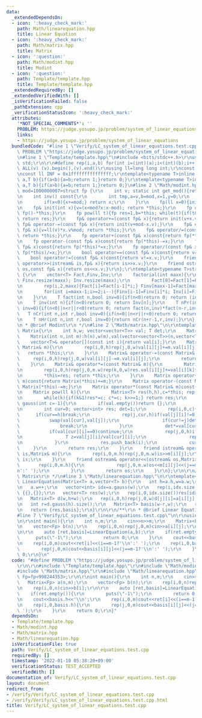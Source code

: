```yaml
---
data:
  _extendedDependsOn:
  - icon: ':heavy_check_mark:'
    path: Math/linearequation.hpp
    title: Linear Equation
  - icon: ':heavy_check_mark:'
    path: Math/matrix.hpp
    title: Matrix
  - icon: ':question:'
    path: Math/modint.hpp
    title: Modint
  - icon: ':question:'
    path: Template/template.hpp
    title: Template/template.hpp
  _extendedRequiredBy: []
  _extendedVerifiedWith: []
  _isVerificationFailed: false
  _pathExtension: cpp
  _verificationStatusIcon: ':heavy_check_mark:'
  attributes:
    '*NOT_SPECIAL_COMMENTS*': ''
    PROBLEM: https://judge.yosupo.jp/problem/system_of_linear_equations
    links:
    - https://judge.yosupo.jp/problem/system_of_linear_equations
  bundledCode: "#line 1 \"Verify/LC_system_of_linear_equations.test.cpp\"\n#define\
    \ PROBLEM \"https://judge.yosupo.jp/problem/system_of_linear_equations\"\r\n\r\
    \n#line 1 \"Template/template.hpp\"\n#include <bits/stdc++.h>\r\nusing namespace\
    \ std;\r\n\r\n#define rep(i,a,b) for(int i=(int)(a);i<(int)(b);i++)\r\n#define\
    \ ALL(v) (v).begin(),(v).end()\r\nusing ll=long long int;\r\nconst int inf = 0x3fffffff;\r\
    \nconst ll INF = 0x1fffffffffffffff;\r\ntemplate<typename T>inline bool chmax(T&\
    \ a,T b){if(a<b){a=b;return 1;}return 0;}\r\ntemplate<typename T>inline bool chmin(T&\
    \ a,T b){if(a>b){a=b;return 1;}return 0;}\n#line 2 \"Math/modint.hpp\"\n\r\ntemplate<int\
    \ mod=1000000007>struct fp {\r\n    int v; static int get_mod(){return mod;}\r\
    \n    int inv() const{\r\n        int tmp,a=v,b=mod,x=1,y=0;\r\n        while(b)tmp=a/b,a-=tmp*b,swap(a,b),x-=tmp*y,swap(x,y);\r\
    \n        if(x<0){x+=mod;} return x;\r\n    }\r\n    fp(ll x=0){init(x%mod+mod);}\r\
    \n    fp& init(int x){v=(x<mod?x:x-mod); return *this;}\r\n    fp operator-()const{return\
    \ fp()-*this;}\r\n    fp pow(ll t){fp res=1,b=*this; while(t){if(t&1)res*=b;b*=b;t>>=1;}\
    \ return res;}\r\n    fp& operator+=(const fp& x){return init(v+x.v);}\r\n   \
    \ fp& operator-=(const fp& x){return init(v+mod-x.v);}\r\n    fp& operator*=(const\
    \ fp& x){v=ll(v)*x.v%mod; return *this;}\r\n    fp& operator/=(const fp& x){v=ll(v)*x.inv()%mod;\
    \ return *this;}\r\n    fp operator+(const fp& x)const{return fp(*this)+=x;}\r\
    \n    fp operator-(const fp& x)const{return fp(*this)-=x;}\r\n    fp operator*(const\
    \ fp& x)const{return fp(*this)*=x;}\r\n    fp operator/(const fp& x)const{return\
    \ fp(*this)/=x;}\r\n    bool operator==(const fp& x)const{return v==x.v;}\r\n\
    \    bool operator!=(const fp& x)const{return v!=x.v;}\r\n    friend istream&\
    \ operator>>(istream& is,fp& x){return is>>x.v;}\r\n    friend ostream& operator<<(ostream&\
    \ os,const fp& x){return os<<x.v;}\r\n};\r\ntemplate<typename T>struct factorial\
    \ {\r\n    vector<T> Fact,Finv,Inv;\r\n    factorial(int maxx){\r\n        Fact.resize(maxx);\
    \ Finv.resize(maxx); Inv.resize(maxx);\r\n        Fact[0]=Fact[1]=Finv[0]=Finv[1]=Inv[1]=1;\r\
    \n        rep(i,2,maxx){Fact[i]=Fact[i-1]*i;} Finv[maxx-1]=Fact[maxx-1].inv();\r\
    \n        for(int i=maxx-1;i>=2;i--){Finv[i-1]=Finv[i]*i; Inv[i]=Finv[i]*Fact[i-1];}\r\
    \n    }\r\n    T fact(int n,bool inv=0){if(n<0)return 0; return (inv?Finv[n]:Fact[n]);}\r\
    \n    T inv(int n){if(n<0)return 0; return Inv[n];}\r\n    T nPr(int n,int r,bool\
    \ inv=0){if(n<0||n<r||r<0)return 0; return fact(n,inv)*fact(n-r,inv^1);}\r\n \
    \   T nCr(int n,int r,bool inv=0){if(n<0||n<r||r<0)return 0; return fact(n,inv)*fact(r,inv^1)*fact(n-r,inv^1);}\r\
    \n    T nHr(int n,int r,bool inv=0){return nCr(n+r-1,r,inv);}\r\n};\r\n\r\n/**\r\
    \n * @brief Modint\r\n */\n#line 2 \"Math/matrix.hpp\"\n\r\ntemplate<class T>struct\
    \ Matrix{\r\n    int h,w; vector<vector<T>> val; T det;\r\n    Matrix(){}\r\n\
    \    Matrix(int n,int m):h(n),w(m),val(vector<vector<T>>(n,vector<T>(m))){}\r\n\
    \    vector<T>& operator[](const int i){return val[i];}\r\n    Matrix& operator+=(const\
    \ Matrix& m){\r\n        rep(i,0,h)rep(j,0,w)val[i][j]+=m.val[i][j];\r\n     \
    \   return *this;\r\n    }\r\n    Matrix& operator-=(const Matrix& m){\r\n   \
    \     rep(i,0,h)rep(j,0,w)val[i][j]-=m.val[i][j];\r\n        return *this;\r\n\
    \    }\r\n    Matrix& operator*=(const Matrix& m){\r\n        Matrix<T> res(h,m.w);\r\
    \n        rep(i,0,h)rep(j,0,m.w)rep(k,0,w)res.val[i][j]+=val[i][k]*m.val[k][j];\r\
    \n        *this=res; return *this;\r\n    }\r\n    Matrix operator+(const Matrix&\
    \ m)const{return Matrix(*this)+=m;}\r\n    Matrix operator-(const Matrix& m)const{return\
    \ Matrix(*this)-=m;}\r\n    Matrix operator*(const Matrix& m)const{return Matrix(*this)*=m;}\r\
    \n    Matrix pow(ll k){\r\n        Matrix<T> res(h,h),c=*this; rep(i,0,h)res.val[i][i]=1;\r\
    \n        while(k){if(k&1)res*=c; c*=c; k>>=1;} return res;\r\n    }\r\n    vector<int>\
    \ gauss(int c=-1){\r\n        if(val.empty())return {};\r\n        if(c==-1)c=w;\r\
    \n        int cur=0; vector<int> res; det=1;\r\n        rep(i,0,c){\r\n      \
    \      if(cur==h)break;\r\n            rep(j,cur,h)if(val[j][i]!=0){\r\n     \
    \           swap(val[cur],val[j]);\r\n                if(cur!=j)det*=-1;\r\n \
    \               break;\r\n            }\r\n            det*=val[cur][i];\r\n \
    \           if(val[cur][i]==0)continue;\r\n            rep(j,0,h)if(j!=cur){\r\
    \n                T z=val[j][i]/val[cur][i];\r\n                rep(k,i,w)val[j][k]-=val[cur][k]*z;\r\
    \n            }\r\n            res.push_back(i);\r\n            cur++;\r\n   \
    \     }\r\n        return res;\r\n    }\r\n    friend istream& operator>>(istream&\
    \ is,Matrix& m){\r\n        rep(i,0,m.h)rep(j,0,m.w)is>>m[i][j];\r\n        return\
    \ is;\r\n    }\r\n    friend ostream& operator<<(ostream& os,Matrix& m){\r\n \
    \       rep(i,0,m.h){\r\n            rep(j,0,m.w)os<<m[i][j]<<(j==m.w-1 and i!=m.h-1?'\\\
    n':' ');\r\n        }\r\n        return os;\r\n    }\r\n};\r\n\r\n/**\r\n * @brief\
    \ Matrix\r\n */\n#line 3 \"Math/linearequation.hpp\"\n\r\ntemplate<typename T>pair<vector<T>,Matrix<T>>\
    \ LinearEquation(Matrix<T> a,vector<T> b){\r\n   int h=a.h,w=a.w;\r\n   rep(i,0,h)a[i].push_back(b[i]);\r\
    \n   a.w++;\r\n   vector<int> idx=a.gauss(w);\r\n   rep(i,idx.size(),h)if(a[i][w]!=0)return\
    \ {{},{}};\r\n   vector<T> res(w);\r\n   rep(i,0,idx.size())res[idx[i]]=a[i][w]/a[i][idx[i]];\r\
    \n   Matrix<T> d(w,h+w);\r\n   rep(i,0,h)rep(j,0,w)d[j][i]=a[i][j];\r\n   rep(i,0,w)d[i][h+i]=1;\r\
    \n   int r=d.gauss(h).size();\r\n   Matrix<T> basis(w-r,w);\r\n   rep(i,r,w)basis[i-r]={d[i].begin()+h,d[i].end()};\r\
    \n   return {res,basis};\r\n}\r\n\r\n/**\r\n * @brief Linear Equation\r\n */\n\
    #line 7 \"Verify/LC_system_of_linear_equations.test.cpp\"\n\r\nusing Fp=fp<998244353>;\r\
    \n\r\nint main(){\r\n    int n,m;\r\n    cin>>n>>m;\r\n    Matrix<Fp> a(n,m);\r\
    \n    vector<Fp> b(n);\r\n    rep(i,0,n)rep(j,0,m)cin>>a[i][j];\r\n    rep(i,0,n)cin>>b[i];\r\
    \n\r\n    auto [ret,basis]=LinearEquation(a,b);\r\n    if(ret.empty()){\r\n  \
    \      puts(\"-1\");\r\n        return 0;\r\n    }\r\n    cout<<basis.h<<'\\n';\r\
    \n    rep(i,0,m)cout<<ret[i]<<(i==m-1?'\\n':' ');\r\n    rep(i,0,basis.h){\r\n\
    \        rep(j,0,m)cout<<basis[i][j]<<(j==m-1?'\\n':' ');\r\n    }\r\n    return\
    \ 0;\r\n}\n"
  code: "#define PROBLEM \"https://judge.yosupo.jp/problem/system_of_linear_equations\"\
    \r\n\r\n#include \"Template/template.hpp\"\r\n#include \"Math/modint.hpp\"\r\n\
    #include \"Math/matrix.hpp\"\r\n#include \"Math/linearequation.hpp\"\r\n\r\nusing\
    \ Fp=fp<998244353>;\r\n\r\nint main(){\r\n    int n,m;\r\n    cin>>n>>m;\r\n \
    \   Matrix<Fp> a(n,m);\r\n    vector<Fp> b(n);\r\n    rep(i,0,n)rep(j,0,m)cin>>a[i][j];\r\
    \n    rep(i,0,n)cin>>b[i];\r\n\r\n    auto [ret,basis]=LinearEquation(a,b);\r\n\
    \    if(ret.empty()){\r\n        puts(\"-1\");\r\n        return 0;\r\n    }\r\
    \n    cout<<basis.h<<'\\n';\r\n    rep(i,0,m)cout<<ret[i]<<(i==m-1?'\\n':' ');\r\
    \n    rep(i,0,basis.h){\r\n        rep(j,0,m)cout<<basis[i][j]<<(j==m-1?'\\n':'\
    \ ');\r\n    }\r\n    return 0;\r\n}"
  dependsOn:
  - Template/template.hpp
  - Math/modint.hpp
  - Math/matrix.hpp
  - Math/linearequation.hpp
  isVerificationFile: true
  path: Verify/LC_system_of_linear_equations.test.cpp
  requiredBy: []
  timestamp: '2022-01-10 05:38:20+09:00'
  verificationStatus: TEST_ACCEPTED
  verifiedWith: []
documentation_of: Verify/LC_system_of_linear_equations.test.cpp
layout: document
redirect_from:
- /verify/Verify/LC_system_of_linear_equations.test.cpp
- /verify/Verify/LC_system_of_linear_equations.test.cpp.html
title: Verify/LC_system_of_linear_equations.test.cpp
---
```

